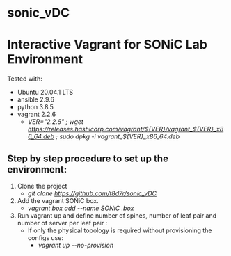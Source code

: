 # sonic_vDC
# Interactive Vagrant for SONiC Lab Environment
Tested with:
   * Ubuntu 20.04.1 LTS
   * ansible 2.9.6
   * python 3.8.5 
   * vagrant 2.2.6
      * *VER="2.2.6" ; wget https://releases.hashicorp.com/vagrant/${VER}/vagrant_${VER}_x86_64.deb ; sudo dpkg -i vagrant_${VER}_x86_64.deb*

## Step by step procedure to set up the environment: 
1. Clone the project
   * *git clone https://github.com/t8d7r/sonic_vDC*
2. Add the vagrant SONiC box.
   * *vagrant box add --name SONiC .box*
3. Run vagrant up and define number of spines, number of leaf pair and number of server per leaf pair :
   * If only the physical topology is required without provisioning the configs use:
       * *vagrant up --no-provision*
